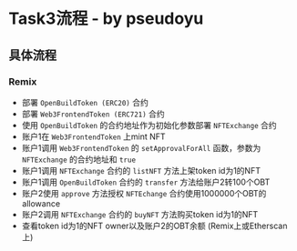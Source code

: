 # Task3流程 - by pseudoyu

## 具体流程

### Remix
- 部署 `OpenBuildToken (ERC20)` 合约
- 部署 `Web3FrontendToken (ERC721)` 合约
- 使用 `OpenBuildToken` 的合约地址作为初始化参数部署 `NFTExchange` 合约 
- 账户1在 `Web3FrontendToken` 上mint NFT
- 账户1调用 `Web3FrontendToken` 的 `setApprovalForAll` 函数，参数为 `NFTExchange` 的合约地址和 `true`
- 账户1调用 `NFTExchange` 合约的 `listNFT` 方法上架token id为1的NFT
- 账户1调用 `OpenBuildToken` 合约的 `transfer` 方法给账户2转100个OBT
- 账户2使用 `approve` 方法授权 `NFTEchange` 合约使用1000000个OBT的allowance
- 账户2调用 `NFTExchange` 合约的 `buyNFT` 方法购买token id为1的NFT
- 查看token id为1的NFT owner以及账户2的OBT余额 (Remix上或Etherscan上)
